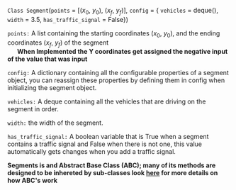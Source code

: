 `Class Segment`(`points` = [($x_0$, $y_0$), ($x_f$, $y_f$)], `config` = { `vehicles` = deque(), `width` = 3.5, `has_traffic_signal` = False})

`points:` A list containing the starting coordinates ($x_0$, $y_0$), and the ending coordinates ($x_f$, $y_f$) of the segment
<br>&ensp; &ensp; **When Implemented the Y coordinates get assigned the negative input of the value that was input**

`config:` A dictionary containing all the configurable properties of a segment object, you can reassign these properties by defining them in config when initializing the segment object.

`vehicles:` A deque containing all the vehicles that are driving on the segment in order.

`width:` the width of the segment.

`has_traffic_signal:` A boolean variable that is True when a segment contains a traffic signal and False when there is not one, this value automatically gets changes when you add a traffic signal.

**Segments is and Abstract Base Class (ABC); many of its methods are designed to be inhereted by sub-classes look  [here](https://docs.python.org/3/library/abc.html) for more details on how ABC's work**